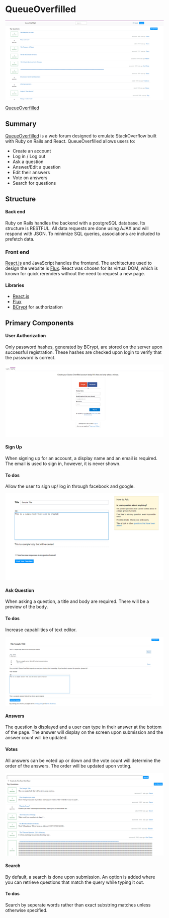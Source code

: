 # QueueOverfilled

![home]

[QueueOverfilled][queueOverfilled]

## Summary

[QueueOverfilled][queueOverfilled]  is a web forum designed to emulate 
StackOverflow built with Ruby on Rails and React. QueueOverfilled allows users
to:

* Create an account
* Log in / Log out
* Ask a question
* Answer/Edit a question
* Edit their answers
* Vote on answers
* Search for questions

## Structure

#### Back end
Ruby on Rails handles the backend with a postgreSQL database.
Its structure is RESTFUL. 
All data requests are done using AJAX and will respond with JSON.
To minimize SQL queries, associations are included to prefetch data.


### Front end
[React.js][React] and JavaScript handles the frontend.
The architecture used to design the website is [Flux][Flux].
React was chosen for its virtual DOM, which is known for quick rerenders
without the need to request a new page.

#### Libraries
- [React.js][React]
- [Flux][Flux]
- [BCrypt](https://github.com/codahale/bcrypt-ruby) for authorization

## Primary Components

#### User Authorization
Only password hashes, generated by BCrypt, are stored on the server upon
successful registration. These hashes are checked upon login to verify that the
password is correct.

![signup]

#### Sign Up
When signing up for an account, a display name and an email is required. The
email is used to sign in, however, it is never shown.

#### To dos
Allow the user to sign up/ log in through facebook and google.

![askquestion]

#### Ask Question
When asking a question, a title and body are required. There will be a preview
of the body.

#### To dos
Increase capabilities of text editor.

![questionshow]


#### Answers
The question is displayed and a user can type in their answer at the bottom of
the page. The answer will display on the screen upon submission and the answer 
count will be updated.

#### Votes
All answers can be voted up or down and the vote count will determine the order
of the answers. The order will be updated upon voting.

![search]

#### Search
By default, a search is done upon submission. An option is added where you can
retrieve questions that match the query while typing it out.

#### To dos
Search by seperate words rather than exact substring matches unless otherwise
specified.

[queueOverfilled]: https://queueoverfilled.herokuapp.com/#/
[React]:https://facebook.github.io/react/
[Flux]:https://facebook.github.io/flux/


[signup]: ./app/assets/images/signup.png
[search]: ./app/assets/images/search.png
[askquestion]: ./app/assets/images/askquestion.png
[questionshow]: ./app/assets/images/questionshow.png
[home]: ./app/assets/images/homepage.png
